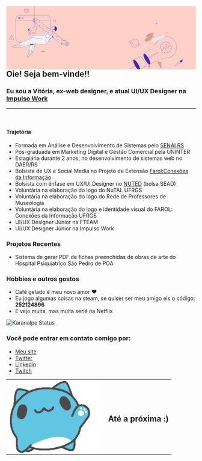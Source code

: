 
<img width="900px" align="left" src="Frame 2.png" />  
<br>
<br>

## Oie! Seja bem-vinde!!
### Eu sou a Vitória, ex-web designer, e atual UI/UX Designer na <a href="https://impulso.work/">Impulso Work </a><hr>
</br>

#### Trajetória
* Formada em Análise e Desenvolvimento de Sistemas pelo <a href="https://www.senairs.org.br/faculdade-senai"> SENAI RS</a>
* Pós-graduada em Marketing Digital e Gestão Comercial pela UNINTER
* Estagiária durante 2 anos, no desenvolvimento de sistemas web no DAER/RS
* Bolsista de UX e Social Media no Projeto de Extensão <a href="ufrgs.br/farol">Farol:Conexões da Informação</a> 
* Bolsista com ênfase em  UX/UI Designer no <a href="http://www.nuted.ufrgs.br/">NUTED</a> (bolsa SEAD)
* Voluntária na elaboração do logo do NuTAL UFRGS
* Voluntária na elaboração do logo do Rede de Professores de Museologia
* Voluntária na elaboração do logo e identidade visual do FAROL: Conexões da Informação UFRGS
* UI/UX Designer Júnior na FTEAM
* UI/UX Designer Júnior na Impulso Work


### Projetos Recentes
* Sistema de gerar PDF de fichas preenchidas de obras de arte do Hospital Psiquiatrico São Pedro de POA

### Hobbies e outros gostos
* Café gelado é meu novo amor ♥
* Eu jogo algumas coisas na steam, se quiser ser meu amigo eis o código: **252124896**
* E vejo muita, mas muita serié na Netflix

![Karanalpe Status](https://github-readme-stats.vercel.app/api?username=vitoriazoche&show_icons=true)



### Você pode entrar em contato comigo por:
* <a href="https://vzoccheart.super.site">Meu site </a>
* <a href="https://twitter.com/vitoriazoche">Twitter </a>
* <a href="linkedin.com/in/vitoriazoche">Linkedin </a>
* <a href="https://twitch.tv/vitoriazp">Twitch </a>
<center>
<table style="border:none;">

   <tr>
   <td> <img width="250px" align="right" src="hyeee.gif" />  </td>
   <td> <h2> Até a próxima :)</h2></td>
    </tr>
</table>
</center>  
